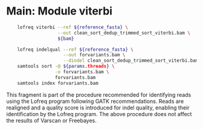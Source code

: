# Main: Module viterbi

```Bash
    lofreq viterbi --ref ${reference_fasta} \
                   --out clean_sort_dedup_trimmed_sort_viterbi.bam \
                   ${bam}

    lofreq indelqual --ref ${reference_fasta} \
                     --out forvariants.bam \
                     --dindel clean_sort_dedup_trimmed_sort_viterbi.bam
    samtools sort -@ ${params.threads} \
                  -o forvariants.bam \
                  forvariants.bam
    samtools index forvariants.bam
```

This fragment is part of the procedure recommended for identifying reads using the Lofreq program following GATK recommendations. Reads are realigned and a quality score is introduced for indel quality, enabling their identification by the Lofreq program. The above procedure does not affect the results of Varscan or Freebayes.
